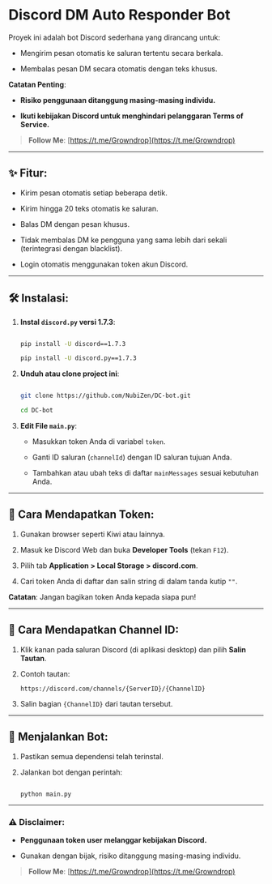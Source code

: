 # Discord DM Auto Responder Bot  Proyek ini adalah bot Discord sederhana yang dirancang untuk:  - Mengirim pesan otomatis ke saluran tertentu secara berkala.  - Membalas pesan DM secara otomatis dengan teks khusus.  **Catatan Penting**:  - **Risiko penggunaan ditanggung masing-masing individu.**  - **Ikuti kebijakan Discord untuk menghindari pelanggaran Terms of Service.**  > **Follow Me**: [https://t.me/Growndrop](https://t.me/Growndrop)  ---## ✨ Fitur:  - Kirim pesan otomatis setiap beberapa detik.  - Kirim hingga 20 teks otomatis ke saluran.  - Balas DM dengan pesan khusus.  - Tidak membalas DM ke pengguna yang sama lebih dari sekali (terintegrasi dengan blacklist).  - Login otomatis menggunakan token akun Discord.  ---## 🛠️ Instalasi:  1. **Instal `discord.py` versi 1.7.3**:     ```bash   pip install -U discord==1.7.3   pip install -U discord.py==1.7.3   ```  2. **Unduh atau clone project ini**:     ```bash   git clone https://github.com/NubiZen/DC-bot.git   cd DC-bot   ```3. **Edit File `main.py`**:     - Masukkan token Anda di variabel `token`.     - Ganti ID saluran (`channelId`) dengan ID saluran tujuan Anda.     - Tambahkan atau ubah teks di daftar `mainMessages` sesuai kebutuhan Anda.  ---## 📌 Cara Mendapatkan Token:  1. Gunakan browser seperti Kiwi atau lainnya.  2. Masuk ke Discord Web dan buka **Developer Tools** (tekan `F12`).  3. Pilih tab **Application > Local Storage > discord.com**.  4. Cari token Anda di daftar dan salin string di dalam tanda kutip `""`.  **Catatan**: Jangan bagikan token Anda kepada siapa pun!  ---## 📌 Cara Mendapatkan Channel ID:  1. Klik kanan pada saluran Discord (di aplikasi desktop) dan pilih **Salin Tautan**.  2. Contoh tautan:     `https://discord.com/channels/{ServerID}/{ChannelID}`  3. Salin bagian `{ChannelID}` dari tautan tersebut.  ---## 🚀 Menjalankan Bot:  1. Pastikan semua dependensi telah terinstal.  2. Jalankan bot dengan perintah:     ```bash   python main.py   ```  ---### ⚠️ Disclaimer:  - **Penggunaan token user melanggar kebijakan Discord.**  - Gunakan dengan bijak, risiko ditanggung masing-masing individu.  > **Follow Me**: [https://t.me/Growndrop](https://t.me/Growndrop)  
